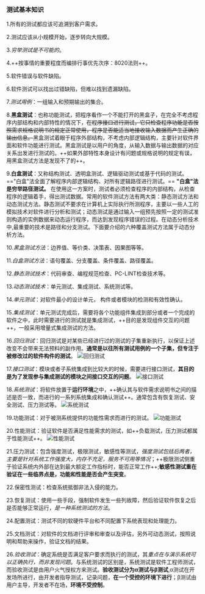 ### 测试基本知识

1.所有的测试都应该可追溯到客户需求。

2.测试应该从小规模开始，逐步转向大规模。

3.*穷举测试是不可能的*。

4.++按事情的重要程度而编排行事优先次序：8020法则++。

5.软件错误与软件缺陷。

6.软件测试可以找出过错缺陷，但难以找到遗漏缺陷。

7.*测试用例*：一组输入和预期输出的集合。

8.**黑盒测试**：也称功能测试，把程序看作一个不能打开的黑盒子，在完全不考虑程序内部结构和内部特性的情况下，~~在程序接口进行测试，它只检查程序功能是否按照需求规格说明书的规定正常使用，程序是否能适当地接收输入数据而产生正确的输出信息。~~黑盒测试着眼于程序外部结构，不考虑内部逻辑结构，主要针对软件界面和软件功能进行测试。黑盒测试是以用户的角度，从输入数据与输出数据的对应关系出发进行测试的。++如果外部特性本身设计有问题或规格说明的规定有误，用黑盒测试方法是发现不了的++。

9.**白盒测试**：又称结构测试、透明盒测试、逻辑驱动测试或基于代码的测试。=="白盒"法全面了解程序内部逻辑结构、对所有逻辑路径进行测试。== **"白盒"法是穷举路径测试。** 在使用这一方案时，测试者必须检查程序的内部结构，从检查程序的逻辑着手，得出测试数据。常用的软件测试方法有两大类：静态测试方法和动态测试方法。静态测试不要求在计算机上实际执行所测程序，主要以一些人工的模拟技术对软件进行分析和测试；动态测试是通过输入一组预先按照一定的测试准则构造的实例数据来动态运行程序，而达到发现程序错误的过程。在动态分析技术中,最重要的技术是路径和分支测试。下面要介绍的六种覆盖测试方法属于动态分析方法。

10.*黑盒测试方法*：边界值、等价类、决策表、因果图等等。

11.*白盒测试方法*：语句覆盖、分支覆盖、条件覆盖、路径覆盖。

12.*静态测试技术*：代码审查、编程规范检查、PC-LINT检查技术等。

13.*动态测试技术*：单元测试、集成测试、系统测试等。

14.*单元测试*：对软件最小的设计单元， 构件或者模块的检测和有效性确认。

15.*集成测试*：单元测试完成后，需要将各个功能组件集成到部分或者一个完成的软件之中，此时需要进行的测试就是集成测试，++目的是发现组件交互的问题++，一般采用增量式集成测试的方法。

16.*回归测试*：回归测试是对某些已经进行过的测试的子集重新执行，以保证上述改变不会带来无法预料的副作用。**通常是以往所有测试用例的一个子集，但专注于被修改过的软件构件的测试**。
![回归测试](http://images.cnblogs.com/cnblogs_com/prayjourney/1041349/o_1.png)

17.*接口测试*：模块或者子系统集成到比较大的时候，需要进行接口测试，**其目的是为了发现参与集成测试的模块之间接口交互的问题**。
![接口测试](http://images.cnblogs.com/cnblogs_com/prayjourney/1041349/o_2.png)

18.*系统测试*：将软件放置于**运行环境**之中，++确认其与软件需求说明书之间的描述是否一致，而进行的一系列系统集成和确认测试++。通常包含有恢复测试、安全测试、压力测试等。
![系统测试](http://images.cnblogs.com/cnblogs_com/prayjourney/1041349/o_3.png)

19.功能测试：对于被测系统提供的功能性需求而进行的测试。
![功能测试](http://images.cnblogs.com/cnblogs_com/prayjourney/1041349/o_4.png)

20.性能测试：验证软件是否满足性能需求的测试，如++负载测试，压力测试都属于性能测试++。
![性能测试](http://images.cnblogs.com/cnblogs_com/prayjourney/1041349/o_5.png)

21.压力测试：包含强度测试，极限测试，敏感性等测试，*强度测试包括后两者，主要是针对系统工作强度大，内存不充足，服务不可用等情况*；++极限测试侧重于验证系统内外部在达到最大额定工作指标时，能否正常工作++;**敏感性测试重在验证在一些临界点是，功能和性能是否会产生突变**。

22.保密性测试：检查系统抵御非法入侵的能力。

23.恢复测试：使用一些手段，强制软件发生一些列故障，然后验证软件恢复之后是否能够正常运行，*是一种系统测试的方法*。

24.配置测试：测试不同的软硬件平台和不同配置下系统表现和处理能力。

25.文档测试：对软件的文档进行评审和审查以及评估，另外可动态测试，按照说明和帮助来操作，验证文档的结果。

26.*验收测试*：确定系统是否满足客户要求而执行的测试，其*重点在与演示系统可以正确执行，而非发现问题*。与系统测试的区别是，系统测试是软件工程师测试，而验收测试是由用户火气授权方来测试。**验收测试分为α测试与β测试**,α测试在开发场所进行，由开发者指导测试，记录问题，**在一个受控的环境下进行**；β测试由用户主导，开发者不在场，**环境不受控制**。    
